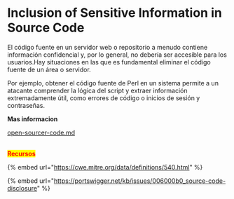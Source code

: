 # Inclusion of Sensitive Information in Source Code

El código fuente en un servidor web o repositorio a menudo contiene información confidencial y, por lo general, no debería ser accesible para los usuarios.Hay situaciones en las que es fundamental eliminar el código fuente de un área o servidor.&#x20;

Por ejemplo, obtener el código fuente de Perl en un sistema permite a un atacante comprender la lógica del script y extraer información extremadamente útil, como errores de código o inicios de sesión y contraseñas.

**Mas informacion**

[open-sourcer-code.md](../../../../ethical-hacker/penetration-testing-offsec-oscp/passive-information-gathering/open-sourcer-code.md "mention")

\
<mark style="color:red;">**Recursos**</mark>

{% embed url="https://cwe.mitre.org/data/definitions/540.html" %}

{% embed url="https://portswigger.net/kb/issues/006000b0_source-code-disclosure" %}
